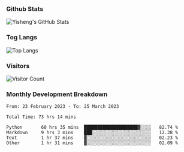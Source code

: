 ### Github Stats
![Yisheng's GitHub Stats](https://github-readme-stats-9qabuvhk1-gongyisheng.vercel.app/api?username=gongyisheng&count_private=true&show_icons=true)
### Tog Langs
![Top Langs](https://github-readme-stats-9qabuvhk1-gongyisheng.vercel.app/api/top-langs/?username=gongyisheng&layout=compact)
### Visitors
![Visitor Count](https://profile-counter.glitch.me/gongyisheng/count.svg)
### Monthly Development Breakdown
<!--START_SECTION:waka-->

```text
From: 23 February 2023 - To: 25 March 2023

Total Time: 73 hrs 14 mins

Python       60 hrs 35 mins  ████████████████████▓░░░░   82.74 %
Markdown     9 hrs 3 mins    ███░░░░░░░░░░░░░░░░░░░░░░   12.38 %
Text         1 hr 37 mins    ▓░░░░░░░░░░░░░░░░░░░░░░░░   02.23 %
Other        1 hr 31 mins    ▓░░░░░░░░░░░░░░░░░░░░░░░░   02.09 %
```

<!--END_SECTION:waka-->
